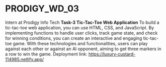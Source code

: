 # PRODIGY_WD_03
Intern at Prodigy Info Tech
**Task-3 Tic-Tac-Toe Web Application**
To build a tic-tac-toe web application, you can use HTML, CSS, and JavaScript. By implementing functions to handle user clicks, track game state, and check for winning conditions, you can create an interactive and engaging tic-tac-toe game. With these technologies and functionalities, users can play against each other or against an Al opponent, aiming to get three markers in a row to win the game.
Deployment link: https://luxury-custard-114985.netlify.app/
